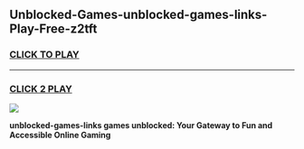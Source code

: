 
## Unblocked-Games-unblocked-games-links-Play-Free-z2tft
<h3>
<a href="https://premium76.site?title=unblocked-games-links&ref=20M">CLICK TO PLAY</a></h3>
<hr>

<h3>
<a href="https://premium76.site?title=unblocked-games-links&ref=20M">CLICK 2 PLAY</a>
  
</h3>

<a href="https://premium76.site?title=unblocked-games-links&ref=19M"><img src="https://clearcache.store/games.png"></a>


**unblocked-games-links games unblocked: Your Gateway to Fun and Accessible Online Gaming**
